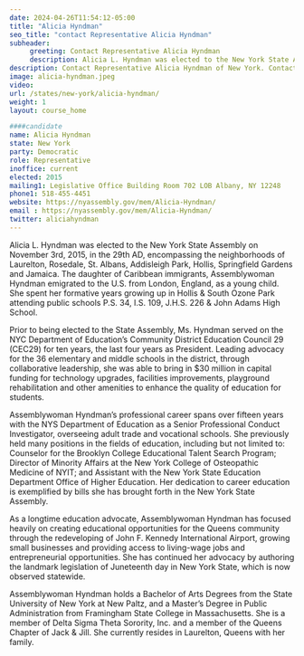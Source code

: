 ```yaml
---
date: 2024-04-26T11:54:12-05:00
title: "Alicia Hyndman"
seo_title: "contact Representative Alicia Hyndman"
subheader:
     greeting: Contact Representative Alicia Hyndman
     description: Alicia L. Hyndman was elected to the New York State Assembly on November 3rd, 2015, in the 29th AD, encompassing the neighborhoods of Laurelton, Rosedale, St. Albans, Addisleigh Park, Hollis, Springfield Gardens and Jamaica.
description: Contact Representative Alicia Hyndman of New York. Contact information for Alicia Hyndman includes email address, phone number, and mailing address.
image: alicia-hyndman.jpeg
video:
url: /states/new-york/alicia-hyndman/
weight: 1
layout: course_home

####candidate
name: Alicia Hyndman
state: New York
party: Democratic
role: Representative
inoffice: current
elected: 2015
mailing1: Legislative Office Building Room 702 LOB Albany, NY 12248
phone1: 518-455-4451
website: https://nyassembly.gov/mem/Alicia-Hyndman/
email : https://nyassembly.gov/mem/Alicia-Hyndman/
twitter: aliciahyndman
---
```


Alicia L. Hyndman was elected to the New York State Assembly on November 3rd, 2015, in the 29th AD, encompassing the neighborhoods of Laurelton, Rosedale, St. Albans, Addisleigh Park, Hollis, Springfield Gardens and Jamaica. The daughter of Caribbean immigrants, Assemblywoman Hyndman emigrated to the U.S. from London, England, as a young child. She spent her formative years growing up in Hollis & South Ozone Park attending public schools P.S. 34, I.S. 109, J.H.S. 226 & John Adams High School.

Prior to being elected to the State Assembly, Ms. Hyndman served on the NYC Department of Education’s Community District Education Council 29 (CEC29) for ten years, the last four years as President. Leading advocacy for the 36 elementary and middle schools in the district, through collaborative leadership, she was able to bring in $30 million in capital funding for technology upgrades, facilities improvements, playground rehabilitation and other amenities to enhance the quality of education for students.

Assemblywoman Hyndman’s professional career spans over fifteen years with the NYS Department of Education as a Senior Professional Conduct Investigator, overseeing adult trade and vocational schools. She previously held many positions in the fields of education, including but not limited to: Counselor for the Brooklyn College Educational Talent Search Program; Director of Minority Affairs at the New York College of Osteopathic Medicine of NYIT; and Assistant with the New York State Education Department Office of Higher Education. Her dedication to career education is exemplified by bills she has brought forth in the New York State Assembly.

As a longtime education advocate, Assemblywoman Hyndman has focused heavily on creating educational opportunities for the Queens community through the redeveloping of John F. Kennedy International Airport, growing small businesses and providing access to living-wage jobs and entrepreneurial opportunities. She has continued her advocacy by authoring the landmark legislation of Juneteenth day in New York State, which is now observed statewide.

Assemblywoman Hyndman holds a Bachelor of Arts Degrees from the State University of New York at New Paltz, and a Master’s Degree in Public Administration from Framingham State College in Massachusetts. She is a member of Delta Sigma Theta Sorority, Inc. and a member of the Queens Chapter of Jack & Jill. She currently resides in Laurelton, Queens with her family.
